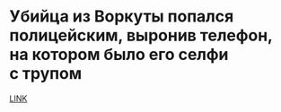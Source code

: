 # Убийца из Воркуты попался полицейским, выронив телефон, на котором было его селфи с трупом



[LINK](https://varlamov.ru/3596965.html)